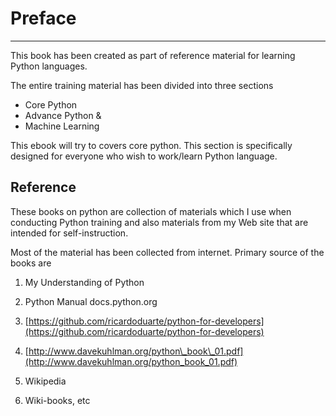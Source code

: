# Preface

---

This book has been created as part of reference material for learning Python languages.

The entire training material has been divided into three sections

* Core Python
* Advance Python &
* Machine Learning

This ebook will try to covers core python. This section is specifically designed for everyone who wish to work/learn Python language.

## Reference

These books on python are collection of materials which I use when conducting Python training and also materials from my Web site that are intended for self-instruction.

Most of the material has been collected from internet. Primary source of the books are

1. My Understanding of Python

2. Python Manual docs.python.org

3. [https://github.com/ricardoduarte/python-for-developers](https://github.com/ricardoduarte/python-for-developers)

4. [http://www.davekuhlman.org/python\_book\_01.pdf](http://www.davekuhlman.org/python_book_01.pdf)

5. Wikipedia

6. Wiki-books, etc



